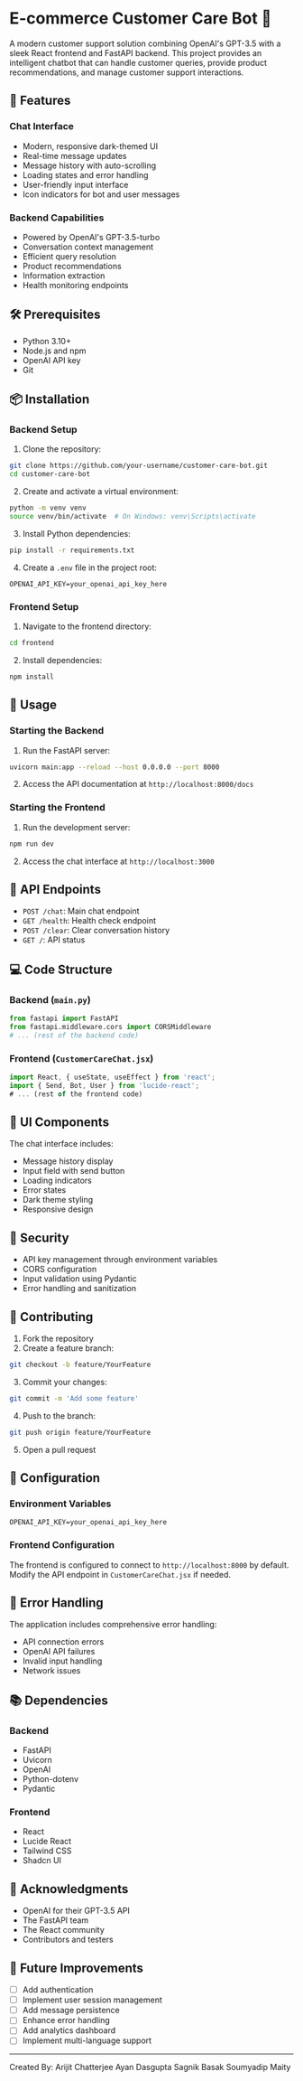 # E-commerce Customer Care Bot 🤖

A modern customer support solution combining OpenAI's GPT-3.5 with a sleek React frontend and FastAPI backend. This project provides an intelligent chatbot that can handle customer queries, provide product recommendations, and manage customer support interactions.

## 🌟 Features

### Chat Interface
- Modern, responsive dark-themed UI
- Real-time message updates
- Message history with auto-scrolling
- Loading states and error handling
- User-friendly input interface
- Icon indicators for bot and user messages

### Backend Capabilities
- Powered by OpenAI's GPT-3.5-turbo
- Conversation context management
- Efficient query resolution
- Product recommendations
- Information extraction
- Health monitoring endpoints

## 🛠 Prerequisites

- Python 3.10+
- Node.js and npm
- OpenAI API key
- Git

## 📦 Installation

### Backend Setup

1. Clone the repository:
```bash
git clone https://github.com/your-username/customer-care-bot.git
cd customer-care-bot
```

2. Create and activate a virtual environment:
```bash
python -m venv venv
source venv/bin/activate  # On Windows: venv\Scripts\activate
```

3. Install Python dependencies:
```bash
pip install -r requirements.txt
```

4. Create a `.env` file in the project root:
```env
OPENAI_API_KEY=your_openai_api_key_here
```

### Frontend Setup

1. Navigate to the frontend directory:
```bash
cd frontend
```

2. Install dependencies:
```bash
npm install
```

## 🚀 Usage

### Starting the Backend

1. Run the FastAPI server:
```bash
uvicorn main:app --reload --host 0.0.0.0 --port 8000
```

2. Access the API documentation at `http://localhost:8000/docs`

### Starting the Frontend

1. Run the development server:
```bash
npm run dev
```

2. Access the chat interface at `http://localhost:3000`

## 🔧 API Endpoints

- `POST /chat`: Main chat endpoint
- `GET /health`: Health check endpoint
- `POST /clear`: Clear conversation history
- `GET /`: API status

## 💻 Code Structure

### Backend (`main.py`)
```python
from fastapi import FastAPI
from fastapi.middleware.cors import CORSMiddleware
# ... (rest of the backend code)
```

### Frontend (`CustomerCareChat.jsx`)
```jsx
import React, { useState, useEffect } from 'react';
import { Send, Bot, User } from 'lucide-react';
# ... (rest of the frontend code)
```

## 🎨 UI Components

The chat interface includes:
- Message history display
- Input field with send button
- Loading indicators
- Error states
- Dark theme styling
- Responsive design

## 🔐 Security

- API key management through environment variables
- CORS configuration
- Input validation using Pydantic
- Error handling and sanitization

## 🤝 Contributing

1. Fork the repository
2. Create a feature branch:
```bash
git checkout -b feature/YourFeature
```
3. Commit your changes:
```bash
git commit -m 'Add some feature'
```
4. Push to the branch:
```bash
git push origin feature/YourFeature
```
5. Open a pull request

## 📝 Configuration

### Environment Variables

```env
OPENAI_API_KEY=your_openai_api_key_here
```

### Frontend Configuration

The frontend is configured to connect to `http://localhost:8000` by default. Modify the API endpoint in `CustomerCareChat.jsx` if needed.

## 🚧 Error Handling

The application includes comprehensive error handling:
- API connection errors
- OpenAI API failures
- Invalid input handling
- Network issues

## 📚 Dependencies

### Backend
- FastAPI
- Uvicorn
- OpenAI
- Python-dotenv
- Pydantic

### Frontend
- React
- Lucide React
- Tailwind CSS
- Shadcn UI

## 🙏 Acknowledgments

- OpenAI for their GPT-3.5 API
- The FastAPI team
- The React community
- Contributors and testers

## 🔮 Future Improvements

- [ ] Add authentication
- [ ] Implement user session management
- [ ] Add message persistence
- [ ] Enhance error handling
- [ ] Add analytics dashboard
- [ ] Implement multi-language support

---

Created By:
Arijit Chatterjee
Ayan Dasgupta
Sagnik Basak
Soumyadip Maity
